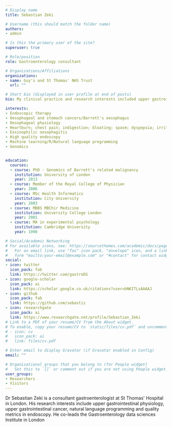 ```yaml
---
# Display name
title: Sebastian Zeki

# Username (this should match the folder name)
authors:
- admin

# Is this the primary user of the site?
superuser: true

# Role/position
role: Gastroenterology consultant 

# Organizations/Affiliations
organizations:
- name: Guy's and St Thomas' NHS Trust
  url: ""

# Short bio (displayed in user profile at end of posts)
bio: My clinical practice and research interests included upper gastrointestinal pathologies

interests:
- Endoscopic therapy
- Oesophageal and stomach cancers/Barrett's oesophagus
- Oesophageal physiology
- Heartburn; chest pain; indigestion; bloating; spasm; dyspepsia; irritable bowel syndrome; swallowing disorders; hoarse voice; chronic cough and throat clearing
- Eosinophilic oesophagitis
- High quality endoscopy
- Machine learning/R/Natural language programming
- Genomics


education:
  courses:
  - course: PhD - Genomics of Barrett's related malignancy
    institution: University of London
    year: 2013
  - course: Member of the Royal College of Physician
    year: 2006
  - course: MSc Health Informatics
    institution: City University
    year: 2003
  - course: MBBS MBChir Medicine
    institution: University College London
    year: 2001
  - course: MA in experimental psychology
    institution: Cambridge University
    year: 1998

# Social/Academic Networking
# For available icons, see: https://sourcethemes.com/academic/docs/page-builder/#icons
#   For an email link, use "fas" icon pack, "envelope" icon, and a link in the
#   form "mailto:your-email@example.com" or "#contact" for contact widget.
social:
- icon: twitter
  icon_pack: fab
  link: https://twitter.com/gastroDS
- icon: google-scholar
  icon_pack: ai
  link: https://scholar.google.co.uk/citations?user=bNKITLsAAAAJ
- icon: github
  icon_pack: fab
  link: https://github.com/sebastiz
- icon: researchgate
  icon_pack: ai
  link: https://www.researchgate.net/profile/Sebastian_Zeki
# Link to a PDF of your resume/CV from the About widget.
# To enable, copy your resume/CV to `static/files/cv.pdf` and uncomment the lines below.
# - icon: cv
#   icon_pack: ai
#   link: files/cv.pdf

# Enter email to display Gravatar (if Gravatar enabled in Config)
email: ""

# Organizational groups that you belong to (for People widget)
#   Set this to `[]` or comment out if you are not using People widget.
user_groups:
- Researchers
- Visitors
---
```


Dr Sebastian Zeki is a consultant gastroenterologist at St Thomas' Hospital in London. His research interests include upper gastrointestinal physiology, upper gastrointestinal cancer, natural language programming and quality metrics in endoscopy. He co-leads the Gastroenterology data sciences Institute in London
